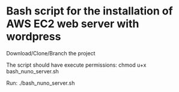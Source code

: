 # Bash script for the installation of AWS EC2 web server with wordpress



Download/Clone/Branch the project

The script should have execute permissions:
chmod u+x bash_nuno_server.sh

Run:
./bash_nuno_server.sh
